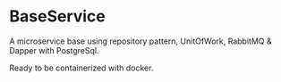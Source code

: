 # BaseService
A microservice base using repository pattern, UnitOfWork, RabbitMQ & Dapper with PostgreSql.

Ready to be containerized with docker.

